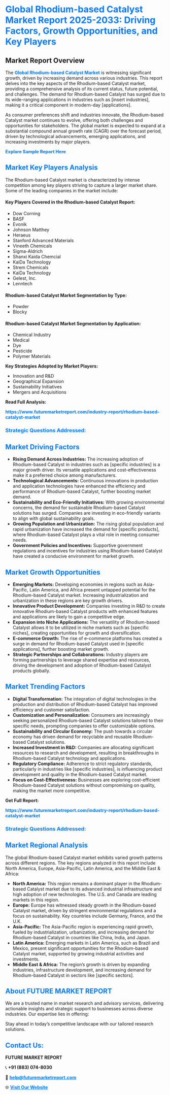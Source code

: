<h1 style="color: #007BFF;">Global Rhodium-based Catalyst Market Report 2025-2033: Driving Factors, Growth Opportunities, and Key Players</h1>

<section id="overview">
<h2>Market Report Overview</h2>
<p>The <a href="https://www.futuremarketreport.com/industry-report/rhodium-based-catalyst-market" style="color: #007BFF; text-decoration: none;"><strong>Global Rhodium-based Catalyst Market</strong></a> is witnessing significant growth, driven by increasing demand across various industries. This report delves into the key aspects of the Rhodium-based Catalyst market, providing a comprehensive analysis of its current status, future potential, and challenges. The demand for Rhodium-based Catalyst has surged due to its wide-ranging applications in industries such as [insert industries], making it a critical component in modern-day [applications].</p>
<p>As consumer preferences shift and industries innovate, the Rhodium-based Catalyst market continues to evolve, offering both challenges and opportunities for stakeholders. The global market is expected to expand at a substantial compound annual growth rate (CAGR) over the forecast period, driven by technological advancements, emerging applications, and increasing investments by major players.</p>
</section>

<section id="overview">
<p><a href="https://www.futuremarketreport.com/request-sample/reportId=59944" style="color: #007BFF; text-decoration: none;"><strong>Explore Sample Report Here</strong></a></p>
</section>

<section id="key-players">
<h2 style="color: #007BFF;">Market Key Players Analysis</h2>
<p>The Rhodium-based Catalyst market is characterized by intense competition among key players striving to capture a larger market share. Some of the leading companies in the market include:</p>
<h4>Key Players Covered in the Rhodium-based Catalyst Report:</h4>
<ul><li>Dow Corning</li><li>BASF</li><li>Evonik</li><li>Johnson Matthey</li><li>Heraeus</li><li>Stanford Advanced Materials</li><li>Vineeth Chemicals</li><li>Sigma-Aldrich</li><li>Shanxi Kaida Chemcial</li><li>KaiDa Technology</li><li>Strem Chemicals</li><li>KaiDa Technology</li><li>Gelest, Inc.</li><li>Lenntech</li></ul>
<h4>Rhodium-based Catalyst Market Segmentation by Type:</h4>
<ul><li>Powder</li><li>Blocky</li></ul>

<h4>Rhodium-based Catalyst Market Segmentation by Application:</h4>
<ul><li>Chemical Industry</li><li>Medical</li><li>Dye</li><li>Pesticide</li><li>Polymer Materials</li></ul>
<p><strong>Key Strategies Adopted by Market Players:</strong></p>
<ul>
<li>Innovation and R&D</li>
<li>Geographical Expansion</li>
<li>Sustainability Initiatives</li>
<li>Mergers and Acquisitions</li>
</ul>
</section>

<section>
<p><strong>Read Full Analysis: </strong></p><a href="https://www.futuremarketreport.com/industry-report/rhodium-based-catalyst-market" style="color: #007BFF; text-decoration: none;"><strong>https://www.futuremarketreport.com/industry-report/rhodium-based-catalyst-market</strong></a>
<h3 style="color: #007BFF;">Strategic Questions Addressed:</h3>
</section>

<section id="driving-factors">
<h2 style="color: #007BFF;">Market Driving Factors</h2>
<ul>
<li><strong>Rising Demand Across Industries:</strong> The increasing adoption of Rhodium-based Catalyst in industries such as [specific industries] is a major growth driver. Its versatile applications and cost-effectiveness make it a preferred choice among manufacturers.</li>
<li><strong>Technological Advancements:</strong> Continuous innovations in production and application technologies have enhanced the efficiency and performance of Rhodium-based Catalyst, further boosting market demand.</li>
<li><strong>Sustainability and Eco-Friendly Initiatives:</strong> With growing environmental concerns, the demand for sustainable Rhodium-based Catalyst solutions has surged. Companies are investing in eco-friendly variants to align with global sustainability goals.</li>
<li><strong>Growing Population and Urbanization:</strong> The rising global population and rapid urbanization have increased the demand for [specific products], where Rhodium-based Catalyst plays a vital role in meeting consumer needs.</li>
<li><strong>Government Policies and Incentives:</strong> Supportive government regulations and incentives for industries using Rhodium-based Catalyst have created a conducive environment for market growth.</li>
</ul>
</section>

<section id="growth-opportunities">
<h2 style="color: #007BFF;">Market Growth Opportunities</h2>
<ul>
<li><strong>Emerging Markets:</strong> Developing economies in regions such as Asia-Pacific, Latin America, and Africa present untapped potential for the Rhodium-based Catalyst market. Increasing industrialization and urbanization in these regions are key growth drivers.</li>
<li><strong>Innovative Product Development:</strong> Companies investing in R&D to create innovative Rhodium-based Catalyst products with enhanced features and applications are likely to gain a competitive edge.</li>
<li><strong>Expansion into Niche Applications:</strong> The versatility of Rhodium-based Catalyst allows it to be utilized in niche markets such as [specific niches], creating opportunities for growth and diversification.</li>
<li><strong>E-commerce Growth:</strong> The rise of e-commerce platforms has created a surge in demand for Rhodium-based Catalyst used in [specific applications], further boosting market growth.</li>
<li><strong>Strategic Partnerships and Collaborations:</strong> Industry players are forming partnerships to leverage shared expertise and resources, driving the development and adoption of Rhodium-based Catalyst products globally.</li>
</ul>
</section>

<section id="trending-factors">
<h2 style="color: #007BFF;">Market Trending Factors</h2>
<ul>
<li><strong>Digital Transformation:</strong> The integration of digital technologies in the production and distribution of Rhodium-based Catalyst has improved efficiency and customer satisfaction.</li>
<li><strong>Customization and Personalization:</strong> Consumers are increasingly seeking personalized Rhodium-based Catalyst solutions tailored to their specific needs, prompting companies to offer customizable options.</li>
<li><strong>Sustainability and Circular Economy:</strong> The push towards a circular economy has driven demand for recyclable and reusable Rhodium-based Catalyst solutions.</li>
<li><strong>Increased Investment in R&D:</strong> Companies are allocating significant resources to research and development, resulting in breakthroughs in Rhodium-based Catalyst technology and applications.</li>
<li><strong>Regulatory Compliance:</strong> Adherence to strict regulatory standards, particularly in industries like [specific industries], is influencing product development and quality in the Rhodium-based Catalyst market.</li>
<li><strong>Focus on Cost-Effectiveness:</strong> Businesses are exploring cost-efficient Rhodium-based Catalyst solutions without compromising on quality, making the market more competitive.</li>
</ul>
</section>

<section>
<p><strong>Get Full Report: </strong></p><a href="https://www.futuremarketreport.com/industry-report/rhodium-based-catalyst-market" style="color: #007BFF; text-decoration: none;"><strong>https://www.futuremarketreport.com/industry-report/rhodium-based-catalyst-market</strong></a>
<h3 style="color: #007BFF;">Strategic Questions Addressed:</h3>
</section>


<section id="regional-analysis">
<h2 style="color: #007BFF;">Market Regional Analysis</h2>
<p>The global Rhodium-based Catalyst market exhibits varied growth patterns across different regions. The key regions analyzed in this report include North America, Europe, Asia-Pacific, Latin America, and the Middle East & Africa:</p>
<ul>
<li><strong>North America:</strong> This region remains a dominant player in the Rhodium-based Catalyst market due to its advanced industrial infrastructure and high adoption of new technologies. The U.S. and Canada are leading markets in this region.</li>
<li><strong>Europe:</strong> Europe has witnessed steady growth in the Rhodium-based Catalyst market, driven by stringent environmental regulations and a focus on sustainability. Key countries include Germany, France, and the U.K.</li>
<li><strong>Asia-Pacific:</strong> The Asia-Pacific region is experiencing rapid growth, fueled by industrialization, urbanization, and increasing demand for Rhodium-based Catalyst in countries like China, India, and Japan.</li>
<li><strong>Latin America:</strong> Emerging markets in Latin America, such as Brazil and Mexico, present significant opportunities for the Rhodium-based Catalyst market, supported by growing industrial activities and investments.</li>
<li><strong>Middle East & Africa:</strong> The region’s growth is driven by expanding industries, infrastructure development, and increasing demand for Rhodium-based Catalyst in sectors like [specific sectors].</li>
</ul>
</section>

<footer>
<h2 style="color: #007BFF;">About FUTURE MARKET REPORT</h2>
<p>We are a trusted name in market research and advisory services, delivering actionable insights and strategic support to businesses across diverse industries. Our expertise lies in offering:</p>

<p>Stay ahead in today’s competitive landscape with our tailored research solutions.</p>

<h2 style="color: #007BFF;">Contact Us:</h2>
<p><strong>FUTURE MARKET REPORT</strong></p>
<p>📞 <strong>+91 (883) 074-8030</strong></p>
<p>📧 <strong><a href="mailto:help@futuremarketreport.com" style="color: #007BFF;">help@futuremarketreport.com</a></strong></p>
<p>🌐 <strong><a href="https://www.futuremarketreport.com/" style="color: #007BFF;">Visit Our Website</a></strong></p>
</footer>